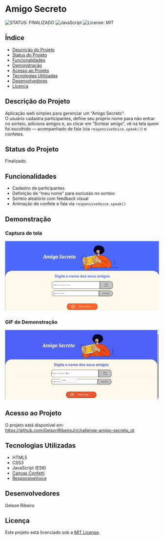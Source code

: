 # Amigo Secreto

![STATUS: FINALIZADO](https://img.shields.io/static/v1?label=STATUS&message=FINALIZADO&color=green&style=for-the-badge) ![JavaScript](https://img.shields.io/badge/JavaScript-ES6-yellow?style=for-the-badge) ![License: MIT](https://img.shields.io/badge/License-MIT-blue?style=for-the-badge)

## Índice
- [Descrição do Projeto](#descrição-do-projeto)
- [Status do Projeto](#status-do-projeto)
- [Funcionalidades](#funcionalidades)
- [Demonstração](#demonstração)
- [Acesso ao Projeto](#acesso-ao-projeto)
- [Tecnologias Utilizadas](#tecnologias-utilizadas)
- [Desenvolvedores](#desenvolvedores)
- [Licença](#licença)

## Descrição do Projeto
Aplicação web simples para gerenciar um “Amigo Secreto”:  
O usuário cadastra participantes, define seu próprio nome para não entrar no sorteio, adiciona amigos e, ao clicar em “Sortear amigo”, vê na tela quem foi escolhido — acompanhado de fala (via `responsiveVoice.speak()`) e confetes.

## Status do Projeto
Finalizado.

## Funcionalidades
- Cadastro de participantes  
- Definição de “meu nome” para exclusão no sorteio  
- Sorteio aleatório com feedback visual  
- Animação de confete e fala via `responsiveVoice.speak()`

## Demonstração

### Captura de tela
![Captura de tela da aplicação](assets/captura-de-tela.png)

### GIF de Demonstração
![Demonstração do Amigo Secreto](assets/demonstracao-challenge.gif)


## Acesso ao Projeto
O projeto está disponível em:  
https://github.com/GelsonRibeiroJr/challenge-amigo-secreto_pt

## Tecnologias Utilizadas
- HTML5  
- CSS3  
- JavaScript (ES6)  
- [Canvas Confetti](https://www.npmjs.com/package/canvas-confetti)  
- [ResponsiveVoice](https://responsivevoice.org/)  

## Desenvolvedores
Gelson Ribeiro

## Licença
Este projeto está licenciado sob a [MIT License](LICENSE).
